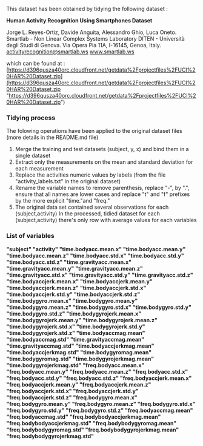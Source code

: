 This dataset has been obtained by tidying the following dataset :

**Human Activity Recognition Using Smartphones Dataset**

Jorge L. Reyes-Ortiz, Davide Anguita, Alessandro Ghio, Luca Oneto.
Smartlab - Non Linear Complex Systems Laboratory
DITEN - Università degli Studi di Genova.
Via Opera Pia 11A, I-16145, Genoa, Italy.
activityrecognition@smartlab.ws
www.smartlab.ws

which can be found at :
[https://d396qusza40orc.cloudfront.net/getdata%2Fprojectfiles%2FUCI%20HAR%20Dataset.zip](https://d396qusza40orc.cloudfront.net/getdata%2Fprojectfiles%2FUCI%20HAR%20Dataset.zip "https://d396qusza40orc.cloudfront.net/getdata%2Fprojectfiles%2FUCI%20HAR%20Dataset.zip")


### Tidying process ####

The folowing operations have been applied to the original dataset files (more details in the README.md file)

1) Merge the training and test datasets (subject, y, x) and bind them in a single dataset 
2) Extract only the measurements on the mean and standard deviation for each measurement	 
3) Replace the activities numeric values by labels 
   (from the file "activity_labels.txt" in the original dataset)
4) Rename the variable names to remove parenthesis, replace "-", by ".", ensure that all names are lower 
   cases and replace "t" and "f" prefixes by the more explicit "time."and "freq."
5) The original data set contained several observations for each (subject,activity)
   In the processed, tidied dataset for each (subject,activity) there's only row with average values for each variables

### List of variables ####
   
**"subject"
"activity"
"time.bodyacc.mean.x"
"time.bodyacc.mean.y"
"time.bodyacc.mean.z"
"time.bodyacc.std.x"
"time.bodyacc.std.y"
"time.bodyacc.std.z"
"time.gravityacc.mean.x"
"time.gravityacc.mean.y"
"time.gravityacc.mean.z"
"time.gravityacc.std.x"
"time.gravityacc.std.y"
"time.gravityacc.std.z"
"time.bodyaccjerk.mean.x"
"time.bodyaccjerk.mean.y"
"time.bodyaccjerk.mean.z"
"time.bodyaccjerk.std.x"
"time.bodyaccjerk.std.y"
"time.bodyaccjerk.std.z"
"time.bodygyro.mean.x"
"time.bodygyro.mean.y"
"time.bodygyro.mean.z"
"time.bodygyro.std.x"
"time.bodygyro.std.y"
"time.bodygyro.std.z"
"time.bodygyrojerk.mean.x"
"time.bodygyrojerk.mean.y"
"time.bodygyrojerk.mean.z"
"time.bodygyrojerk.std.x"
"time.bodygyrojerk.std.y"
"time.bodygyrojerk.std.z"
"time.bodyaccmag.mean"
"time.bodyaccmag.std"
"time.gravityaccmag.mean"
"time.gravityaccmag.std"
"time.bodyaccjerkmag.mean"
"time.bodyaccjerkmag.std"
"time.bodygyromag.mean"
"time.bodygyromag.std"
"time.bodygyrojerkmag.mean"
"time.bodygyrojerkmag.std"
"freq.bodyacc.mean.x"
"freq.bodyacc.mean.y"
"freq.bodyacc.mean.z"
"freq.bodyacc.std.x"
"freq.bodyacc.std.y"
"freq.bodyacc.std.z"
"freq.bodyaccjerk.mean.x"
"freq.bodyaccjerk.mean.y"
"freq.bodyaccjerk.mean.z"
"freq.bodyaccjerk.std.x"
"freq.bodyaccjerk.std.y"
"freq.bodyaccjerk.std.z"
"freq.bodygyro.mean.x"
"freq.bodygyro.mean.y"
"freq.bodygyro.mean.z"
"freq.bodygyro.std.x"
"freq.bodygyro.std.y"
"freq.bodygyro.std.z"
"freq.bodyaccmag.mean"
"freq.bodyaccmag.std"
"freq.bodybodyaccjerkmag.mean"
"freq.bodybodyaccjerkmag.std"
"freq.bodybodygyromag.mean"
"freq.bodybodygyromag.std"
"freq.bodybodygyrojerkmag.mean"
"freq.bodybodygyrojerkmag.std"**


